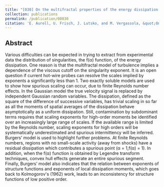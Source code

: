 ```yaml
---
title: "[030] On the multifractal properties of the energy dissipation derived from turbulence data"
collection: publications
permalink: /publication/00030
citation: 'E. Aurell, U. Frisch, J. Lutsko, and M. Vergassola, &quot;On the multifractal properties of the energy dissipation derived from turbulence data&quot;, <i> J. Fluid Mech</i>, <strong>238</strong>, 467 (1992)'
---
```

Abstract
---
Various difficulties can be expected in trying to extract from experimental data the distribution of singularities, the f(α) function, of the energy dissipation. One reason is that the multifractal model of turbulence implies a dependence of the viscous cutoff on the singularity exponent. It is an open question if current hot-wire probes can resolve the scales implied by exponents a significantly less than 1.
Two exactly soluble models are used to show how spurious scaling can occur, due to finite Reynolds number effects. In the Gaussian model the true velocity signal is replaced by independent Gaussian random variables. The dissipation, defined as the square of the difference of successive variables, has trivial scaling in so far as all the moments of spatial averages of the dissipation behave asymptotically as a uniform dissipation. Still, contamination by subdominant terms requires that scaling exponents for high-order moments be identified over an increasingly large range of scales. If the available range is limited by the Reynolds number, scaling exponents for high orders will be systematically underestimated and spurious intermittency will be inferred. Burgers’ model is used to highlight further problems. At finite Reynolds numbers, regions with no small-scale activity (away from shocks) have a residual dissipation which contributes a spurious point (α = 1,f(α) = 1). In addition, when the f(α) function is obtained by Legendre transform techniques, convex hull effects generate an entire spurious segment.
 Finally, Burgers’ model also indicates that the relation between exponents of structure functions and exponents of local dissipation moments, which goes back to Kolmogorov&apos;s (1962) work, leads to an inconsistency for structure functions of low positive order.
